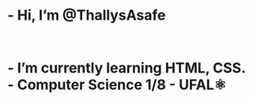 <h1> - Hi, I’m @ThallysAsafe <h1>
<br>
- I’m currently learning HTML, CSS. 
  <br>
- Computer Science 1/8 - UFAL⚛️


<!---
ThallysAsafe/ThallysAsafe is a ✨ special ✨ repository because its `README.md` (this file) appears on your GitHub profile.
You can click the Preview link to take a look at your changes.
--->

